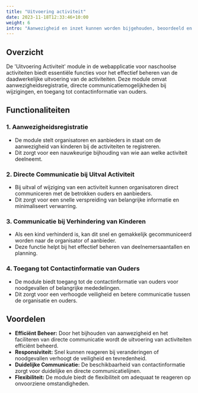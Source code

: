 ```yaml
---
title: "Uitvoering activiteit"
date: 2023-11-18T12:33:46+10:00
weight: 6
intro: "Aanwezigheid en inzet kunnen worden bijgehouden, beoordeeld en gestimuleerd, waarbij successen worden gevierd en verbeterpunten werkelijk aandacht krijgen."
---
```


## Overzicht
De 'Uitvoering Activiteit' module in de webapplicatie voor naschoolse activiteiten biedt essentiële functies voor het effectief beheren van de daadwerkelijke uitvoering van de activiteiten. Deze module omvat aanwezigheidsregistratie, directe communicatiemogelijkheden bij wijzigingen, en toegang tot contactinformatie van ouders.

## Functionaliteiten

### 1. Aanwezigheidsregistratie
- De module stelt organisatoren en aanbieders in staat om de aanwezigheid van kinderen bij de activiteiten te registreren.
- Dit zorgt voor een nauwkeurige bijhouding van wie aan welke activiteit deelneemt.

### 2. Directe Communicatie bij Uitval Activiteit
- Bij uitval of wijziging van een activiteit kunnen organisatoren direct communiceren met de betrokken ouders en aanbieders.
- Dit zorgt voor een snelle verspreiding van belangrijke informatie en minimaliseert verwarring.

### 3. Communicatie bij Verhindering van Kinderen
- Als een kind verhinderd is, kan dit snel en gemakkelijk gecommuniceerd worden naar de organisator of aanbieder.
- Deze functie helpt bij het effectief beheren van deelnemersaantallen en planning.

### 4. Toegang tot Contactinformatie van Ouders
- De module biedt toegang tot de contactinformatie van ouders voor noodgevallen of belangrijke mededelingen.
- Dit zorgt voor een verhoogde veiligheid en betere communicatie tussen de organisatie en ouders.

## Voordelen

- **Efficiënt Beheer:** Door het bijhouden van aanwezigheid en het faciliteren van directe communicatie wordt de uitvoering van activiteiten efficiënt beheerd.
- **Responsiviteit:** Snel kunnen reageren bij veranderingen of noodgevallen verhoogt de veiligheid en tevredenheid.
- **Duidelijke Communicatie:** De beschikbaarheid van contactinformatie zorgt voor duidelijke en directe communicatielijnen.
- **Flexibiliteit:** De module biedt de flexibiliteit om adequaat te reageren op onvoorziene omstandigheden.
